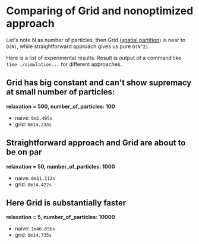 Comparing of Grid and nonoptimized approach
===========================================

Let's note N as number of particles, then Grid ([spatial partition](http://gameprogrammingpatterns.com/spatial-partition.html)) is near to `O(N)`, while straightforward approach gives us pure `O(N^2)`.

Here is a list of experimental results. Result is output of a command like `time ./simulation...` for different approaches.

## Grid has big constant and can't show supremacy at small number of particles:

**relaxation = 500, number_of_particles: 100**
	
- naive: `0m1.495s`
- grid: `0m14.233s`

## Straightforward approach and Grid are about to be on par

**relaxation = 50, number_of_particles: 1000**

- naive: `0m11.112s`
- grid: `0m14.422s`

## Here Grid is substantially faster

**relaxation = 5, number_of_particles: 10000**
	
- naive: `1m46.656s`
- grid: `0m14.735s`

